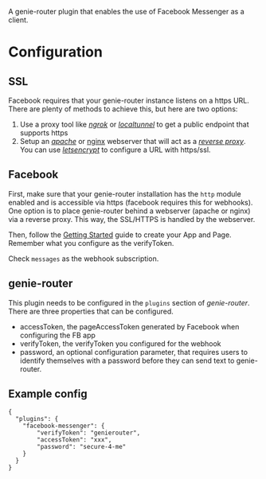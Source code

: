 A genie-router plugin that enables the use of Facebook Messenger as a client.

# Configuration

## SSL

Facebook requires that your genie-router instance listens on a https URL. There are plenty
of methods to achieve this, but here are two options:

1. Use a proxy tool like [_ngrok_](https://ngrok.io) or [_localtunnel_](https://www.npmjs.com/package/localtunnel) to
get a public endpoint that supports https
2. Setup an [_apache_](http://www.apachetutor.org/admin/reverseproxies) or
[nginx](https://www.keycdn.com/support/nginx-reverse-proxy/) webserver that will act as a
[_reverse proxy_](https://en.wikipedia.org/wiki/Reverse_proxy). You can use [_letsencrypt_](https://letsencrypt.org/)
to configure a URL with https/ssl.

## Facebook

First, make sure that your genie-router installation has the `http` module enabled
and is accessible via https (facebook requires this for webhooks). One option is
to place genie-router behind a webserver (apache or nginx) via a reverse proxy. This way,
the SSL/HTTPS is handled by the webserver.

Then, follow the [Getting Started](https://developers.facebook.com/docs/messenger-platform/getting-started/app-setup)
guide to create your App and Page. Remember what you configure as the verifyToken.

Check `messages` as the webhook subscription.

## genie-router

This plugin needs to be configured in the `plugins` section of _genie-router_. There are
three properties that can be configured.

- accessToken, the pageAccessToken generated by Facebook when configuring the FB app
- verifyToken, the verifyToken you configured for the webhook
- password, an optional configuration parameter, that requires users to identify themselves
with a password before they can send text to genie-router.

## Example config

```
{
  "plugins": {
    "facebook-messenger": {
        "verifyToken": "genierouter",
        "accessToken": "xxx",
        "password": "secure-4-me"
    }
  }
}
```
